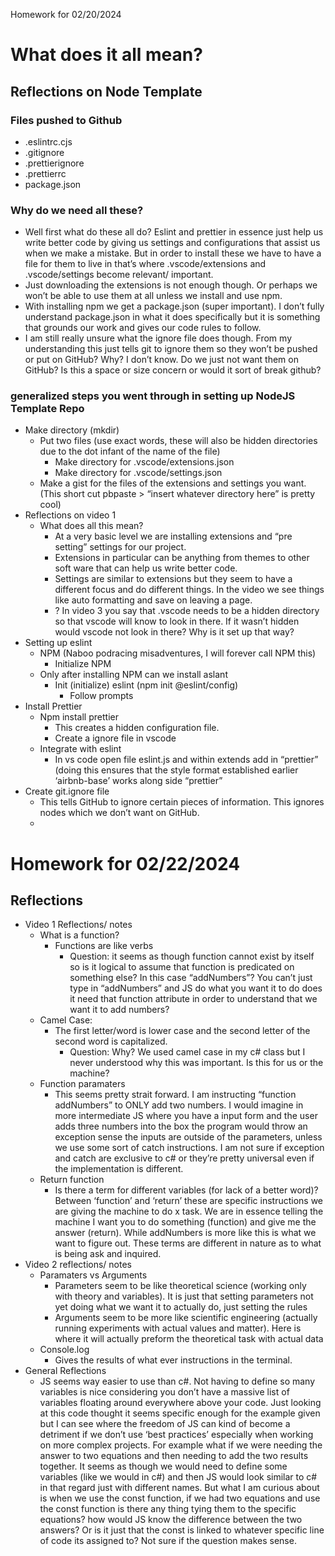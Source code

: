 Homework for 02/20/2024
# What does it all mean?

## Reflections on Node Template

### Files pushed to Github
- .eslintrc.cjs
- .gitignore
- .prettierignore
- .prettierrc
- package.json

### Why do we need all these?

- Well first what do these all do? Eslint and prettier in essence just help us write better code by giving us settings and configurations that assist us when we make a mistake. But in order to install these we have to have a file for them to live in that’s where .vscode/extensions and .vscode/settings become relevant/ important.
- Just downloading the extensions is not enough though. Or perhaps we won’t be able to use them at all unless we install and use npm.
- With installing npm we get a package.json (super important). I don’t fully understand package.json in what it does specifically but it is something that grounds our work and gives our code rules to follow.
- I am still really unsure what the ignore file does though. From my understanding this just tells git to ignore them so they won’t be pushed or put on GitHub? Why? I don’t know. Do we just not want them on GitHub? Is this a space or size concern or would it sort of break github? 

### generalized steps you went through in setting up NodeJS Template Repo

  - Make directory (mkdir)
      - Put two files (use exact words, these will also be hidden directories due to the dot infant of the name of the file)
          - Make directory for .vscode/extensions.json
          - Make directory for .vscode/settings.json
      - Make a gist for the files of the extensions and settings you want. (This short cut pbpaste > “insert whatever directory here” is pretty cool)
  - Reflections on video 1
      - What does all this mean?
          - At a very basic level we are installing extensions and “pre setting” settings for our project. 
          - Extensions in particular can be anything from themes to other soft ware that can help us write better code.
          - Settings are similar to extensions but they seem to have a different focus and do different things. In the video we see things like auto formatting and save on leaving a page. 
          - ? In video 3 you say that .vscode needs to be a hidden directory so that vscode will know to look in there. If it wasn’t hidden would vscode not look in there? Why is it set up that way?
- Setting up eslint 
    - NPM (Naboo podracing misadventures, I will forever call NPM this)
        - Initialize NPM 
    - Only after installing NPM can we install aslant
        - Init (initialize) eslint (npm init @eslint/config)
            - Follow prompts 
- Install Prettier 
    - Npm install prettier 
        - This creates a hidden configuration file. 
        - Create a ignore file in vscode
    - Integrate with eslint
        - In vs code open file eslint.js and within extends add in “prettier” (doing this ensures that the style format established earlier ‘airbnb-base’ works along side “prettier”
- Create git.ignore file 
    - This tells GitHub to ignore certain pieces of information. This ignores nodes which we don’t want on GitHub.
    - 
# Homework for 02/22/2024

## Reflections

- Video 1 Reflections/ notes
    - What is a function?
        - Functions are like verbs
            - Question: it seems as though function cannot exist by itself so is it logical to assume that function is predicated on something else? In this case “addNumbers”? You can’t just type in “addNumbers” and JS do what you want it to do does it need that function attribute in order to understand that we want it to add numbers? 
    - Camel Case: 
        - The first letter/word is lower case and the second letter of the second word is capitalized.
            - Question: Why? We used camel case in my c# class but I never understood why this was important. Is this for us or the machine? 
    - Function paramaters 
        - This seems pretty strait forward. I am instructing “function addNumbers” to ONLY add two numbers. I would imagine in more intermediate JS where you have a input form and the user adds three numbers into the box the program would throw an exception sense the inputs are outside of the parameters, unless we use some sort of catch instructions. I am not sure if exception and catch are exclusive to c# or they’re pretty universal even if the implementation is different. 
    - Return function
        - Is there a term for different variables (for lack of a better word)? Between ‘function’ and ‘return’ these are specific instructions we are giving the machine to do x task. We are in essence telling the machine I want you to do something (function) and give me the answer (return). While addNumbers is more like this is what we want to figure out. These terms are different in nature as to what is being ask and inquired. 
- Video 2 reflections/ notes
    - Paramaters vs Arguments
        - Parameters seem to be like theoretical science (working only with theory and variables). It is just that setting parameters not yet doing what we want it to actually do, just setting the rules
        - Arguments seem to be more like scientific engineering (actually running experiments with actual values and matter). Here is where it will actually preform the theoretical task with actual data
    - Console.log
        - Gives the results of what ever instructions in the terminal. 
- General Reflections
    - JS seems way easier to use than c#. Not having to define so many variables is nice considering you don’t have a massive list of variables floating around everywhere above your code. Just looking at this code thought it seems specific enough for the example given but I can see where the freedom of JS can kind of become a detriment if we don’t use ‘best practices’ especially when working on more complex projects. For example what if we were needing the answer to two equations and then needing to add the two results together. It seems as though we would need to define some variables (like we would in c#) and then JS would look similar to c# in that regard just with different names. But what I am curious about is when we use the const function, if we had two equations and use the const function is there any thing tying them to the specific equations? how would JS know the difference between the two answers? Or is it just that the const is linked to whatever specific line of code its assigned to? Not sure if the question makes sense.

	
